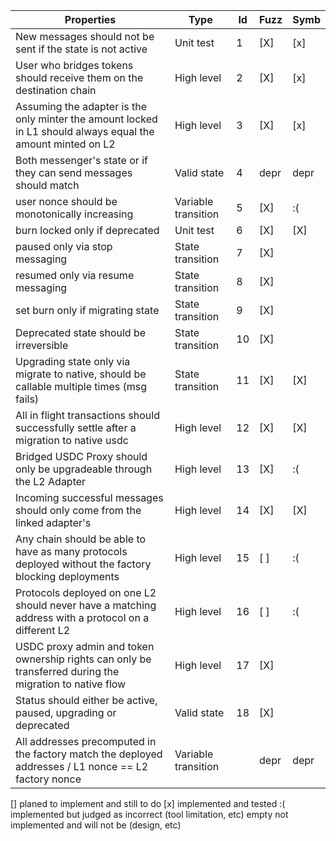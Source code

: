 | Properties                                                                                                  | Type                | Id  | Fuzz | Symb |
| ----------------------------------------------------------------------------------------------------------- | ------------------- | --- | ---- | ---- |
| New messages should not be sent if the state is not active                                                  | Unit test           | 1   | [X]  | [x]  |
| User who bridges tokens should receive them on the destination chain                                        | High level          | 2   | [X]  | [x]  |
| Assuming the adapter is the only minter the amount locked in L1 should always equal the amount minted on L2 | High level          | 3   | [X]  | [x]  |
| Both messenger's state or if they can send messages should match                                            | Valid state         | 4   | depr | depr |
| user nonce should be monotonically increasing                                                               | Variable transition | 5   | [X]  | :(   |
| burn locked only if deprecated                                                                              | Unit test           | 6   | [X]  | [X]  |
| paused only via stop messaging                                                                              | State transition    | 7   | [X]  |      |
| resumed only via resume messaging                                                                           | State transition    | 8   | [X]  |      |
| set burn only if migrating state                                                                            | State transition    | 9   | [X]  |      |
| Deprecated state should be irreversible                                                                     | State transition    | 10  | [X]  |      |
| Upgrading state only via migrate to native, should be callable multiple times (msg fails)                   | State transition    | 11  | [X]  | [X]  |
| All in flight transactions should successfully settle after a migration to native usdc                      | High level          | 12  | [X]  | [X]  |
| Bridged USDC Proxy should only be upgradeable through the L2 Adapter                                        | High level          | 13  | [X]  | :(   |
| Incoming successful messages should only come from the linked adapter's                                     | High level          | 14  | [X]  | [X]  |
| Any chain should be able to have as many protocols deployed without the factory blocking deployments        | High level          | 15  | [ ]  | :(   |
| Protocols deployed on one L2 should never have a matching address with a protocol on a different L2         | High level          | 16  | [ ]  | :(   |
| USDC proxy admin and token ownership rights can only be transferred during the migration to native flow     | High level          | 17  | [X]  |      |
| Status should either be active, paused, upgrading or deprecated                                             | Valid state         | 18  | [X]  |      |
| All addresses precomputed in the factory match the deployed addresses / L1 nonce == L2 factory nonce        | Variable transition |     | depr | depr | 

[]      planed to implement and still to do
[x]     implemented and tested
:(      implemented but judged as incorrect (tool limitation, etc)
empty   not implemented and will not be (design, etc)